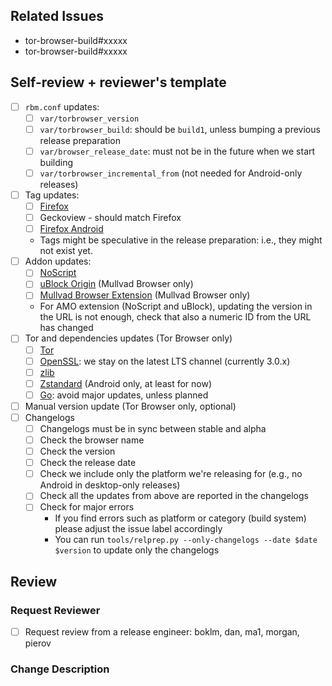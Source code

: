 ## Related Issues

- tor-browser-build#xxxxx
- tor-browser-build#xxxxx

## Self-review + reviewer's template

- [ ] `rbm.conf` updates:
  - [ ] `var/torbrowser_version`
  - [ ] `var/torbrowser_build`: should be `build1`, unless bumping a previous release preparation
  - [ ] `var/browser_release_date`: must not be in the future when we start building
  - [ ] `var/torbrowser_incremental_from` (not needed for Android-only releases)
- [ ] Tag updates:
  - [ ] [Firefox](https://gitlab.torproject.org/tpo/applications/tor-browser/-/tags)
  - [ ] Geckoview - should match Firefox
  - [ ] [Firefox Android](https://gitlab.torproject.org/tpo/applications/firefox-android/-/tags)
  - Tags might be speculative in the release preparation: i.e., they might not exist yet.
- [ ] Addon updates:
  - [ ] [NoScript](https://addons.mozilla.org/en-US/firefox/addon/noscript/)
  - [ ] [uBlock Origin](https://addons.mozilla.org/en-US/firefox/addon/ublock-origin/) (Mullvad Browser only)
  - [ ] [Mullvad Browser Extension](https://github.com/mullvad/browser-extension/releases) (Mullvad Browser only)
  - For AMO extension (NoScript and uBlock), updating the version in the URL is not enough, check that also a numeric ID from the URL has changed
- [ ] Tor and dependencies updates (Tor Browser only)
  - [ ] [Tor](https://gitlab.torproject.org/tpo/core/tor/-/tags)
  - [ ] [OpenSSL](https://www.openssl.org/source/): we stay on the latest LTS channel (currently 3.0.x)
  - [ ] [zlib](https://github.com/madler/zlib/releases)
  - [ ] [Zstandard](https://github.com/facebook/zstd/releases) (Android only, at least for now)
  - [ ] [Go](https://go.dev/dl): avoid major updates, unless planned
- [ ] Manual version update (Tor Browser only, optional)
- [ ] Changelogs
  - [ ] Changelogs must be in sync between stable and alpha
  - [ ] Check the browser name
  - [ ] Check the version
  - [ ] Check the release date
  - [ ] Check we include only the platform we're releasing for (e.g., no Android in desktop-only releases)
  - [ ] Check all the updates from above are reported in the changelogs
  - [ ] Check for major errors
    - If you find errors such as platform or category (build system) please adjust the issue label accordingly
    - You can run `tools/relprep.py --only-changelogs --date $date $version` to update only the changelogs

## Review

### Request Reviewer

- [ ] Request review from a release engineer: boklm, dan, ma1, morgan, pierov

### Change Description

